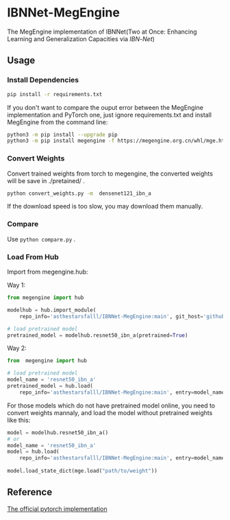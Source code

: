 # IBNNet-MegEngine

The MegEngine implementation of IBNNet(Two at Once: Enhancing Learning and Generalization Capacities via *IBN*-*Net*)

## Usage

### Install Dependencies

```bash
pip install -r requirements.txt
```

If you don't want to compare the ouput error between the MegEngine implementation and PyTorch one, just ignore requirements.txt and install MegEngine from the command line:

```bash
python3 -m pip install --upgrade pip 
python3 -m pip install megengine -f https://megengine.org.cn/whl/mge.html
```

### Convert Weights

Convert trained weights from torch to megengine, the converted weights will be save in ./pretained/ .

```bash
python convert_weights.py -m  densenet121_ibn_a
```

If the download speed is too slow, you may download them manually.

### Compare

Use `python compare.py` .

### Load From Hub

Import from megengine.hub:

Way 1:

```python
from megengine import hub

modelhub = hub.import_module(
    repo_info='asthestarsfalll/IBNNet-MegEngine:main', git_host='github.com')

# load pretrained model
pretrained_model = modelhub.resnet50_ibn_a(pretrained=True)
```

Way 2:

```python
from  megengine import hub

# load pretrained model 
model_name = 'resnet50_ibn_a'
pretrained_model = hub.load(
    repo_info='asthestarsfalll/IBNNet-MegEngine:main', entry=model_name, git_host='github.com', pretrained=True)
```

For those models which do not have pretrained model online, you need to convert weights mannaly,  and load the model without pretrained weights like this:

```python
model = modelhub.resnet50_ibn_a()
# or
model_name = 'resnet50_ibn_a'
model = hub.load(
    repo_info='asthestarsfalll/IBNNet-MegEngine:main', entry=model_name, git_host='github.com')
 
model.load_state_dict(mge.load("path/to/weight"))
```

## Reference

[The official pytorch implementation](https://github.com/XingangPan/IBN-Net)